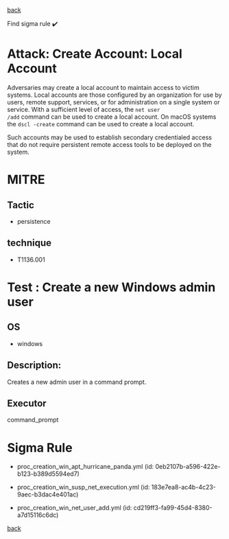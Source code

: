 
[back](../index.md)

Find sigma rule :heavy_check_mark: 

# Attack: Create Account: Local Account 

Adversaries may create a local account to maintain access to victim systems. Local accounts are those configured by an organization for use by users, remote support, services, or for administration on a single system or service. With a sufficient level of access, the <code>net user /add</code> command can be used to create a local account. On macOS systems the <code>dscl -create</code> command can be used to create a local account.

Such accounts may be used to establish secondary credentialed access that do not require persistent remote access tools to be deployed on the system.

# MITRE
## Tactic
  - persistence


## technique
  - T1136.001


# Test : Create a new Windows admin user
## OS
  - windows


## Description:
Creates a new admin user in a command prompt.


## Executor
command_prompt

# Sigma Rule
 - proc_creation_win_apt_hurricane_panda.yml (id: 0eb2107b-a596-422e-b123-b389d5594ed7)

 - proc_creation_win_susp_net_execution.yml (id: 183e7ea8-ac4b-4c23-9aec-b3dac4e401ac)

 - proc_creation_win_net_user_add.yml (id: cd219ff3-fa99-45d4-8380-a7d15116c6dc)



[back](../index.md)
